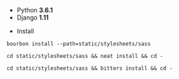 - Python **3.6.1**
- Django **1.11**


* Install

`bourbon install --path=static/stylesheets/sass`

`cd static/stylesheets/sass && neat install && cd -`

`cd static/stylesheets/sass && bitters install && cd -`
